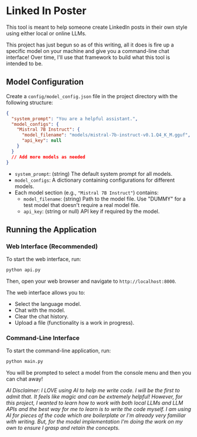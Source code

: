 # Linked In Poster #
This tool is meant to help someone create LinkedIn posts in their own style using either local or online LLMs.

This project has just begun so as of this writing, all it does is fire up a specific model on your machine and give you a command-line chat interface!  Over time, I'll use that framework to build what this tool is intended to be.

## Model Configuration

Create a `config/model_config.json` file in the project directory with the following structure:

```json
{
  "system_prompt": "You are a helpful assistant.",
  "model_configs": {
    "Mistral 7B Instruct": {
      "model_filename": "models/mistral-7b-instruct-v0.1.Q4_K_M.gguf",
      "api_key": null
    }
  }
  // Add more models as needed
}
```

- `system_prompt`: (string) The default system prompt for all models.
- `model_configs`: A dictionary containing configurations for different models.
- Each model section (e.g., `"Mistral 7B Instruct"`) contains:
  - `model_filename`: (string) Path to the model file. Use "DUMMY" for a test model that doesn't require a real model file.
  - `api_key`: (string or null) API key if required by the model.

## Running the Application

### Web Interface (Recommended)

To start the web interface, run:

```sh
python api.py
```

Then, open your web browser and navigate to `http://localhost:8000`.

The web interface allows you to:
- Select the language model.
- Chat with the model.
- Clear the chat history.
- Upload a file (functionality is a work in progress).

### Command-Line Interface

To start the command-line application, run:

```sh
python main.py
```

You will be prompted to select a model from the console menu and then you can chat away!

_AI Disclaimer: I LOVE using AI to help me write code.  I will be the first to admit that.  It feels like magic and can be extremely helpful!  However, for this project, I wanted to learn how to work with both local LLMs and LLM APIs and the best way for me to learn is to write the code myself.  I am using AI for pieces of the code which are boilerplate or I'm already very familiar with writing.  But, for the model implementation I'm doing the work on my own to ensure I grasp and retain the concepts._